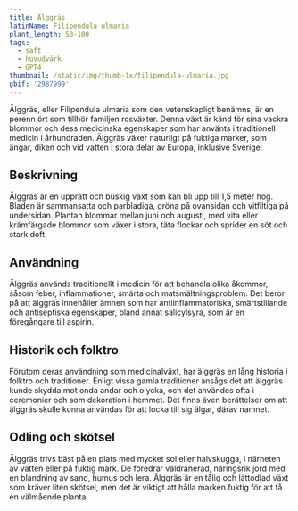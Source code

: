 ```yaml
---
title: Älggräs
latinName: Filipendula ulmaria
plant_length: 50-100
tags:
  - saft
  - huvudvärk
  - GPT4
thumbnail: /static/img/thumb-1x/filipendula-ulmaria.jpg
gbif: '2987999'
---
```


Älggräs, eller Filipendula ulmaria som den vetenskapligt benämns, är en perenn ört som tillhör familjen rosväxter. Denna växt är känd för sina vackra blommor och dess medicinska egenskaper som har använts i traditionell medicin i århundraden. Älggräs växer naturligt på fuktiga marker, som ängar, diken och vid vatten i stora delar av Europa, inklusive Sverige.

## Beskrivning

Älggräs är en upprätt och buskig växt som kan bli upp till 1,5 meter hög. Bladen är sammansatta och parbladiga, gröna på ovansidan och vitfiltiga på undersidan. Plantan blommar mellan juni och augusti, med vita eller krämfärgade blommor som växer i stora, täta flockar och sprider en söt och stark doft.

## Användning

Älggräs används traditionellt i medicin för att behandla olika åkommor, såsom feber, inflammationer, smärta och matsmältningsproblem. Det beror på att älggräs innehåller ämnen som har antiinflammatoriska, smärtstillande och antiseptiska egenskaper, bland annat salicylsyra, som är en föregångare till aspirin.

## Historik och folktro

Förutom deras användning som medicinalväxt, har älggräs en lång historia i folktro och traditioner. Enligt vissa gamla traditioner ansågs det att älggräs kunde skydda mot onda andar och olycka, och det användes ofta i ceremonier och som dekoration i hemmet. Det finns även berättelser om att älggräs skulle kunna användas för att locka till sig älgar, därav namnet.

## Odling och skötsel

Älggräs trivs bäst på en plats med mycket sol eller halvskugga, i närheten av vatten eller på fuktig mark. De föredrar väldränerad, näringsrik jord med en blandning av sand, humus och lera. Älggräs är en tålig och lättodlad växt som kräver liten skötsel, men det är viktigt att hålla marken fuktig för att få en välmående planta.
